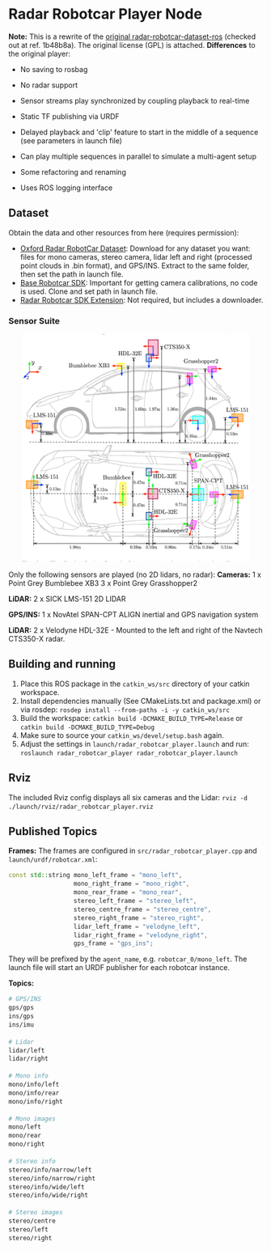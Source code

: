 # Radar Robotcar Player Node
**Note:** This is a rewrite of the [original radar-robotcar-dataset-ros](https://github.com/Rongxi-Zhang/radar-robotcar-dataset-ros/tree/ros1) (checked out at ref. 1b48b8a). The original license (GPL) is attached.  **Differences** to the original player:

- No saving to rosbag
- No radar support

- Sensor streams play synchronized by coupling playback to real-time
- Static TF publishing via URDF
- Delayed playback and 'clip' feature to start in the middle of a sequence (see parameters in launch file)
- Can play multiple sequences in parallel to simulate a multi-agent setup
- Some refactoring and renaming
- Uses ROS logging interface

## Dataset
Obtain the data and other resources from here (requires permission):
- [Oxford Radar RobotCar Dataset](https://oxford-robotics-institute.github.io/radar-robotcar-dataset/): Download for any dataset you want: files for mono cameras, stereo camera, lidar left and right (processed point clouds in .bin format), and GPS/INS. Extract to the same folder, then set the path in launch file.
- [Base Robotcar SDK](https://github.com/ori-mrg/robotcar-dataset-sdk): Important for getting camera calibrations, no code is used. Clone and set path in launch file.
- [Radar Robotcar SDK Extension](https://github.com/oxford-robotics-institute/radar-robotcar-dataset-sdk): Not required, but includes a downloader.

### Sensor Suite
<div align=center>
<img src = pictures/radar-robotcar.png width="450" height="450" />
</div>

Only the following sensors are played (no 2D lidars, no radar):
**Cameras:**
1 x Point Grey Bumblebee XB3
3 x Point Grey Grasshopper2

**LiDAR:**
2 x SICK LMS-151 2D LIDAR

**GPS/INS:**
1 x NovAtel SPAN-CPT ALIGN inertial and GPS navigation system

**LiDAR:**
2 x Velodyne HDL-32E - Mounted to the left and right of the Navtech CTS350-X radar.

## Building and running
1. Place this ROS package in the `catkin_ws/src` directory of your catkin workspace.
2. Install dependencies manually (See CMakeLists.txt and package.xml) or via rosdep:
    `rosdep install --from-paths -i -y catkin_ws/src`
3. Build the workspace:
    `catkin build -DCMAKE_BUILD_TYPE=Release` or `catkin build -DCMAKE_BUILD_TYPE=Debug`
4. Make sure to source your `catkin_ws/devel/setup.bash` again.
5. Adjust the settings in `launch/radar_robotcar_player.launch` and run:
    `roslaunch radar_robotcar_player radar_robotcar_player.launch`

## Rviz
The included Rviz config displays all six cameras and the Lidar:
`rviz -d ./launch/rviz/radar_robotcar_player.rviz`

## Published Topics
**Frames:**
The frames are configured in `src/radar_robotcar_player.cpp` and `launch/urdf/robotcar.xml`:
``` c++
const std::string mono_left_frame = "mono_left",
                  mono_right_frame = "mono_right",
                  mono_rear_frame = "mono_rear",
                  stereo_left_frame = "stereo_left",
                  stereo_centre_frame = "stereo_centre",
                  stereo_right_frame = "stereo_right",
                  lidar_left_frame = "velodyne_left",
                  lidar_right_frame = "velodyne_right",
                  gps_frame = "gps_ins";
```
They will be prefixed by the `agent_name`, e.g. `robotcar_0/mono_left`. The launch file will start an URDF publisher for each robotcar instance.

**Topics:**
``` bash
# GPS/INS
gps/gps
ins/gps
ins/imu

# Lidar
lidar/left
lidar/right

# Mono info
mono/info/left
mono/info/rear
mono/info/right

# Mono images
mono/left
mono/rear
mono/right

# Stereo info
stereo/info/narrow/left
stereo/info/narrow/right
stereo/info/wide/left
stereo/info/wide/right

# Stereo images
stereo/centre
stereo/left
stereo/right
```
